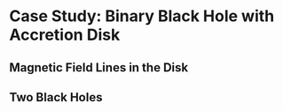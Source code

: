 # Case Study: Binary Black Hole with Accretion Disk

## Magnetic Field Lines in the Disk

## Two Black Holes


